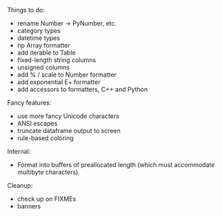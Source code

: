 Things to do:

- rename Number -> PyNumber, etc.
- category types
- datetime types
- np Array formatter
- add iterable to Table
- fixed-length string columns
- unsigned columns
- add % / scale to Number formatter
- add exponential E+ formatter
- add accessors to formatters, C++ and Python

Fancy features:
- use more fancy Unicode characters
- ANSI escapes
- truncate dataframe output to screen
- rule-based coloring

Internal:
- Format into buffers of preallocated length (which must accommodate multibyte
  characters).

Cleanup:
- check up on FIXMEs
- banners

